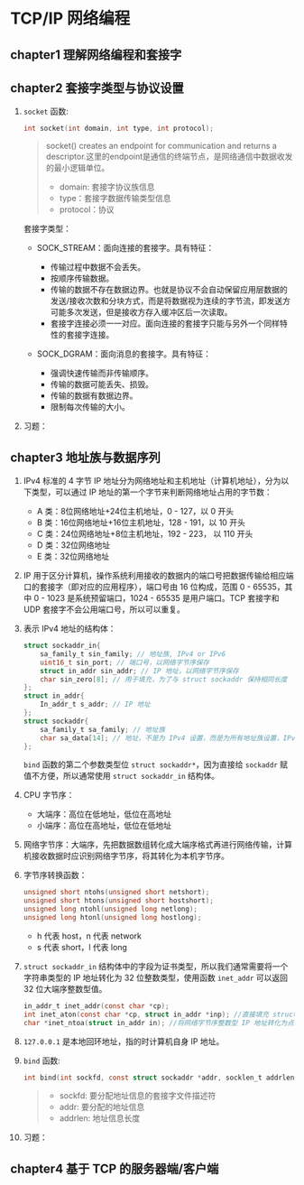 # TCP/IP 网络编程
## chapter1 理解网络编程和套接字
## chapter2 套接字类型与协议设置
1. `socket` 函数: 
    ```c
    int socket(int domain, int type, int protocol);
    ```
    > socket() creates an endpoint for communication and returns a descriptor.这里的endpoint是通信的终端节点，是网络通信中数据收发的最小逻辑单位。 
    > * domain: 套接字协议族信息
    > * type：套接字数据传输类型信息
    > * protocol：协议

    套接字类型：
    * SOCK_STREAM：面向连接的套接字。具有特征：
        * 传输过程中数据不会丢失。
        * 按顺序传输数据。
        * 传输的数据不存在数据边界。也就是协议不会自动保留应用层数据的发送/接收次数和分块方式，而是将数据视为连续的字节流，即发送方可能多次发送，但是接收方存入缓冲区后一次读取。
        * 套接字连接必须一一对应。面向连接的套接字只能与另外一个同样特性的套接字连接。

    * SOCK_DGRAM：面向消息的套接字。具有特征：
        * 强调快速传输而非传输顺序。
        * 传输的数据可能丢失、损毁。
        * 传输的数据有数据边界。
        * 限制每次传输的大小。

2. 习题：

## chapter3 地址族与数据序列
1. IPv4 标准的 4 字节 IP 地址分为网络地址和主机地址（计算机地址），分为以下类型，可以通过 IP 地址的第一个字节来判断网络地址占用的字节数：
    * A 类：8位网络地址+24位主机地址，0 - 127，以 0 开头
    * B 类：16位网络地址+16位主机地址，128 - 191，以 10 开头
    * C 类：24位网络地址+8位主机地址，192 - 223， 以 110 开头
    * D 类：32位网络地址
    * E 类：32位网络地址

2. IP 用于区分计算机，操作系统利用接收的数据内的端口号把数据传输给相应端口的套接字（即对应的应用程序），端口号由 16 位构成，范围 0 - 65535，其中 0 - 1023 是系统预留端口，1024 - 65535 是用户端口。TCP 套接字和 UDP 套接字不会公用端口号，所以可以重复。

3. 表示 IPv4 地址的结构体：
    ```c
    struct sockaddr_in{
        sa_family_t sin_family; // 地址族, IPv4 or IPv6
        uint16_t sin_port; // 端口号，以网络字节序保存
        struct in_addr sin_addr; // IP 地址，以网络字节序保存
        char sin_zero[8]; // 用于填充，为了与 struct sockaddr 保持相同长度
    };
    struct in_addr{
        In_addr_t s_addr; // IP 地址
    };
    struct sockaddr{
        sa_family_t sa_family; // 地址族
        char sa_data[14]; // 地址，不是为 IPv4 设置，而是为所有地址族设置，IPv4：2 个字节端口号 + 4 字节 IP 地址
    };
    ```
    `bind` 函数的第二个参数类型位 `struct sockaddr*`，因为直接给 `sockaddr` 赋值不方便，所以通常使用 `struct sockaddr_in` 结构体。

4. CPU 字节序：
    * 大端序：高位在低地址，低位在高地址
    * 小端序：高位在高地址，低位在低地址
    
5. 网络字节序：大端序，先把数据数组转化成大端序格式再进行网络传输，计算机接收数据时应识别网络字节序，将其转化为本机字节序。

6. 字节序转换函数：
    ```c
    unsigned short ntohs(unsigned short netshort);
    unsigned short htons(unsigned short hostshort);
    unsigned long ntohl(unsigned long netlong);
    unsigned long htonl(unsigned long hostlong);
    ``` 
    * h 代表 host，n 代表 network
    * s 代表 short，l 代表 long

7. `struct sockaddr_in` 结构体中的字段为证书类型，所以我们通常需要将一个字符串类型的 IP 地址转化为 32 位整数类型，使用函数 `inet_addr` 可以返回 32 位大端序整数型值。
    ```c   
    in_addr_t inet_addr(const char *cp);
    int inet_aton(const char *cp, struct in_addr *inp); //直接填充 struct sockaddr_in.sin_addr
    char *inet_ntoa(struct in_addr in); //将网络字节序整数型 IP 地址转化为点分十进制字符串
    ```

8. `127.0.0.1` 是本地回环地址，指的时计算机自身 IP 地址。

9. `bind` 函数: 
    ```c
    int bind(int sockfd, const struct sockaddr *addr, socklen_t addrlen);
    ``` 
    > * sockfd: 要分配地址信息的套接字文件描述符
    > * addr: 要分配的地址信息
    > * addrlen: 地址信息长度

10. 习题：

## chapter4 基于 TCP 的服务器端/客户端
